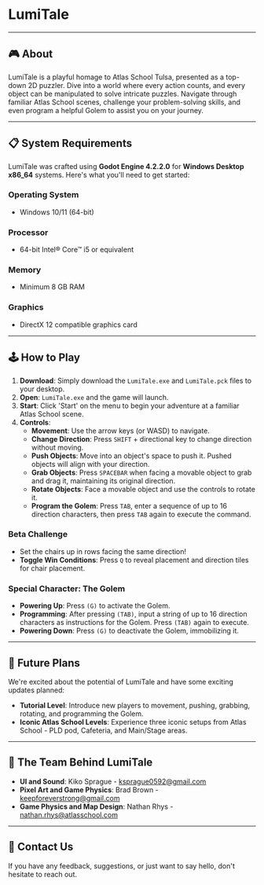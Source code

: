 # LumiTale

---

## 🎮 About

LumiTale is a playful homage to Atlas School Tulsa, presented as a top-down 2D puzzler. Dive into a world where every action counts, and every object can be manipulated to solve intricate puzzles. Navigate through familiar Atlas School scenes, challenge your problem-solving skills, and even program a helpful Golem to assist you on your journey.

---

## 📋 System Requirements

LumiTale was crafted using **Godot Engine 4.2.2.0** for **Windows Desktop x86_64** systems. Here's what you'll need to get started:

### Operating System
- Windows 10/11 (64-bit)

### Processor
- 64-bit Intel® Core™ i5 or equivalent

### Memory
- Minimum 8 GB RAM

### Graphics
- DirectX 12 compatible graphics card

---

## 🕹️ How to Play

1. **Download**: Simply download the `LumiTale.exe` and `LumiTale.pck` files to your desktop.
2. **Open**: `LumiTale.exe` and the game will launch.
3. **Start**: Click 'Start' on the menu to begin your adventure at a familiar Atlas School scene.
4. **Controls**:
   - **Movement**: Use the arrow keys (or WASD) to navigate.
   - **Change Direction**: Press `SHIFT` + directional key to change direction without moving.
   - **Push Objects**: Move into an object's space to push it. Pushed objects will align with your direction.
   - **Grab Objects**: Press `SPACEBAR` when facing a movable object to grab and drag it, maintaining its original direction.
   - **Rotate Objects**: Face a movable object and use the controls to rotate it.
   - **Program the Golem**: Press `TAB`, enter a sequence of up to 16 direction characters, then press `TAB` again to execute the command.

### Beta Challenge

- Set the chairs up in rows facing the same direction!
- **Toggle Win Conditions**: Press `Q` to reveal placement and direction tiles for chair placement.

### Special Character: The Golem

- **Powering Up**: Press `(G)` to activate the Golem.
- **Programming**: After pressing `(TAB)`, input a string of up to 16 direction characters as instructions for the Golem. Press `(TAB)` again to execute.
- **Powering Down**: Press `(G)` to deactivate the Golem, immobilizing it.

---

## 🌟 Future Plans

We're excited about the potential of LumiTale and have some exciting updates planned:

- **Tutorial Level**: Introduce new players to movement, pushing, grabbing, rotating, and programming the Golem.
- **Iconic Atlas School Levels**: Experience three iconic setups from Atlas School - PLD pod, Cafeteria, and Main/Stage areas.

---

## 🤝 The Team Behind LumiTale

- **UI and Sound**: Kiko Sprague - ksprague0592@gmail.com
- **Pixel Art and Game Physics**: Brad Brown - keepforeverstrong@gmail.com
- **Game Physics and Map Design**: Nathan Rhys - nathan.rhys@atlasschool.com

---

## 📧 Contact Us

If you have any feedback, suggestions, or just want to say hello, don't hesitate to reach out.

